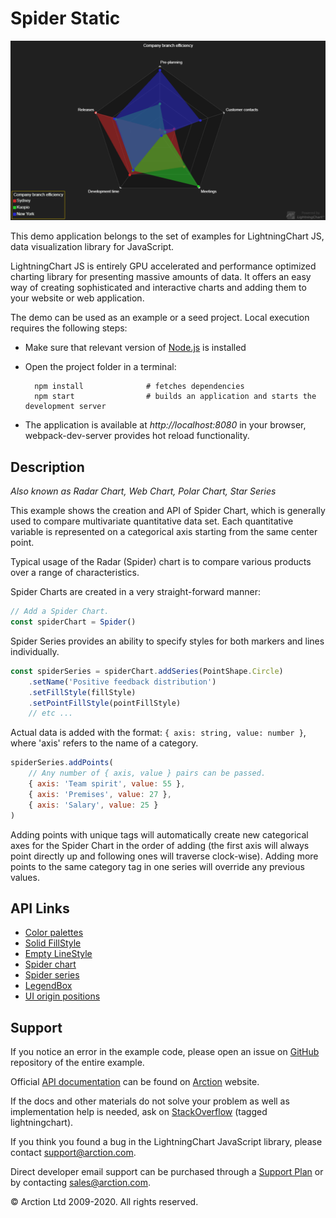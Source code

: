 # Spider Static

![Spider Static](spiderStatic.png)

This demo application belongs to the set of examples for LightningChart JS, data visualization library for JavaScript.

LightningChart JS is entirely GPU accelerated and performance optimized charting library for presenting massive amounts of data. It offers an easy way of creating sophisticated and interactive charts and adding them to your website or web application.

The demo can be used as an example or a seed project. Local execution requires the following steps:

- Make sure that relevant version of [Node.js](https://nodejs.org/en/download/) is installed
- Open the project folder in a terminal:

        npm install              # fetches dependencies
        npm start                # builds an application and starts the development server

- The application is available at *http://localhost:8080* in your browser, webpack-dev-server provides hot reload functionality.


## Description

*Also known as Radar Chart, Web Chart, Polar Chart, Star Series*

This example shows the creation and API of Spider Chart, which is generally used to compare multivariate quantitative data set. Each quantitative variable is represented on a categorical axis starting from the same center point.

Typical usage of the Radar (Spider) chart is to compare various products over a range of characteristics.

Spider Charts are created in a very straight-forward manner:

```javascript
// Add a Spider Chart.
const spiderChart = Spider()
```

Spider Series provides an ability to specify styles for both markers and lines individually.

```javascript
const spiderSeries = spiderChart.addSeries(PointShape.Circle)
    .setName('Positive feedback distribution')
    .setFillStyle(fillStyle)
    .setPointFillStyle(pointFillStyle)
    // etc ...
```

Actual data is added with the format: `{ axis: string, value: number }`, where 'axis' refers to the name of a category.

```javascript
spiderSeries.addPoints(
    // Any number of { axis, value } pairs can be passed.
    { axis: 'Team spirit', value: 55 },
    { axis: 'Premises', value: 27 },
    { axis: 'Salary', value: 25 }
)
```

Adding points with unique tags will automatically create new categorical axes for the Spider Chart in the order of adding (the first axis will always point directly up and following ones will traverse clock-wise). Adding more points to the same category tag in one series will override any previous values.


## API Links

* [Color palettes]
* [Solid FillStyle]
* [Empty LineStyle]
* [Spider chart]
* [Spider series]
* [LegendBox]
* [UI origin positions]


## Support

If you notice an error in the example code, please open an issue on [GitHub][0] repository of the entire example.

Official [API documentation][1] can be found on [Arction][2] website.

If the docs and other materials do not solve your problem as well as implementation help is needed, ask on [StackOverflow][3] (tagged lightningchart).

If you think you found a bug in the LightningChart JavaScript library, please contact support@arction.com.

Direct developer email support can be purchased through a [Support Plan][4] or by contacting sales@arction.com.

[0]: https://github.com/Arction/
[1]: https://www.arction.com/lightningchart-js-api-documentation/
[2]: https://www.arction.com
[3]: https://stackoverflow.com/questions/tagged/lightningchart
[4]: https://www.arction.com/support-services/

© Arction Ltd 2009-2020. All rights reserved.


[Color palettes]: https://www.arction.com/lightningchart-js-api-documentation/v2.2.0/globals.html#colorpalettes
[Solid FillStyle]: https://www.arction.com/lightningchart-js-api-documentation/v2.2.0/classes/solidfill.html
[Empty LineStyle]: https://www.arction.com/lightningchart-js-api-documentation/v2.2.0/globals.html#emptyline
[Spider chart]: https://www.arction.com/lightningchart-js-api-documentation/v2.2.0/classes/spiderchart.html
[Spider series]: https://www.arction.com/lightningchart-js-api-documentation/v2.2.0/classes/spiderseries.html
[LegendBox]: https://www.arction.com/lightningchart-js-api-documentation/v2.2.0/classes/chartxy.html#addlegendbox
[UI origin positions]: https://www.arction.com/lightningchart-js-api-documentation/v2.2.0/globals.html#uiorigins

